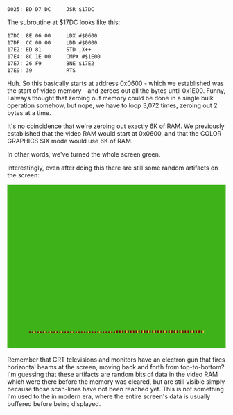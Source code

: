 ```
0025: BD D7 DC     JSR $17DC
```

The subroutine at $17DC looks like this:

```
17DC: 8E 06 00     LDX #$0600
17DF: CC 00 00     LDD #$0000
17E2: ED 81        STD ,X++ 
17E4: 8C 1E 00     CMPX #$1E00
17E7: 26 F9        BNE $17E2
17E9: 39           RTS
```

Huh. So this basically starts at address 0x0600 - which we established was the start of video memory - and zeroes out all the bytes until 0x1E00. Funny, I always thought that zeroing out memory could be done in a single bulk operation somehow, but nope, we have to loop 3,072 times, zeroing out 2 bytes at a time.

It's no coincidence that we're zeroing out exactly 6K of RAM. We previously established that the video RAM would start at 0x0600, and that the COLOR GRAPHICS SIX mode would use 6K of RAM.

In other words, we've turned the whole screen green.

Interestingly, even after doing this there are still some random artifacts on the screen:

![Random artifacts after screen clear](../images/Random_artifacts_after_clear_video_0025.png)

Remember that CRT televisions and monitors have an electron gun that fires horizontal beams at the screen, moving back and forth from top-to-bottom? I'm guessing that these artifacts are random bits of data in the video RAM which were there before the memory was cleared, but are still visible simply because those scan-lines have not been reached yet. This is not something I'm used to the in modern era, where the entire screen's data is usually buffered before being displayed.